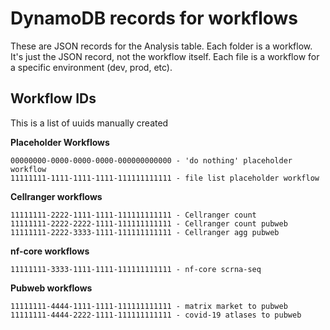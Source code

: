 # DynamoDB records for workflows

These are JSON records for the Analysis table. Each folder is a workflow. It's just the JSON record, not the workflow itself. Each file is a workflow for a specific environment (dev, prod, etc).


## Workflow IDs

This is a list of uuids manually created 

**Placeholder Workflows**

```
00000000-0000-0000-0000-000000000000 - 'do nothing' placeholder workflow
11111111-1111-1111-1111-111111111111 - file list placeholder workflow
```

**Cellranger workflows**

```
11111111-2222-1111-1111-111111111111 - Cellranger count
11111111-2222-2222-1111-111111111111 - Cellranger count pubweb
11111111-2222-3333-1111-111111111111 - Cellranger agg pubweb
```

**nf-core workflows**

```
11111111-3333-1111-1111-111111111111 - nf-core scrna-seq
```

**Pubweb workflows**

```
11111111-4444-1111-1111-111111111111 - matrix market to pubweb
11111111-4444-2222-1111-111111111111 - covid-19 atlases to pubweb
```